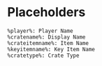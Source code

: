 # Placeholders 

```
%player%: Player Name
%cratename%: Display Name
%crateitemname%: Item Name
%keyitemname%: Key Item Name
%cratetype%: Crate Type
```
